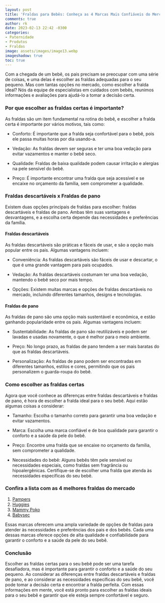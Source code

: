 ```yaml
---
layout: post
title: 'Fraldas para Bebês: Conheça as 4 Marcas Mais Confiáveis do Mercado'
comments: true
author: rk
date: 2023-02-13 22:42 -0300
categories:
- Paternidade
- Produtos
- Fraldas
image: assets/images/image13.webp
imageshadow: true
toc: true
---
```


Com a chegada de um bebê, os pais precisam se preocupar com uma série de coisas, e uma delas é escolher as fraldas adequadas para o seu pequeno. Mas com tantas opções no mercado, como escolher a fralda ideal? Nós da equipe de especialistas em cuidados com bebês, reunimos informações e avaliações para ajudá-lo a tomar a decisão certa.
### Por que escolher as fraldas certas é importante?

As fraldas são um item fundamental na rotina do bebê, e escolher a fralda certa é importante por vários motivos, tais como:

* Conforto: É importante que a fralda seja confortável para o bebê, pois ele passa muitas horas por dia usando-a.

* Vedação: As fraldas devem ser seguras e ter uma boa vedação para evitar vazamentos e manter o bebê seco.

* Qualidade: Fraldas de baixa qualidade podem causar irritação e alergias na pele sensível do bebê.

* Preço: É importante encontrar uma fralda que seja acessível e se encaixe no orçamento da família, sem comprometer a qualidade.

### Fraldas descartáveis x Fraldas de pano

Existem duas opções principais de fraldas para escolher: fraldas descartáveis e fraldas de pano. Ambas têm suas vantagens e desvantagens, e a escolha certa depende das necessidades e preferências da família.

#### Fraldas descartáveis

As fraldas descartáveis são práticas e fáceis de usar, e são a opção mais popular entre os pais. Algumas vantagens incluem:

* Conveniência: As fraldas descartáveis são fáceis de usar e descartar, o que é uma grande vantagem para pais ocupados.

* Vedação: As fraldas descartáveis costumam ter uma boa vedação, mantendo o bebê seco por mais tempo.

* Opções: Existem muitas marcas e opções de fraldas descartáveis no mercado, incluindo diferentes tamanhos, designs e tecnologias.

#### Fraldas de pano

As fraldas de pano são uma opção mais sustentável e econômica, e estão ganhando popularidade entre os pais. Algumas vantagens incluem:

* Sustentabilidade: As fraldas de pano são reutilizáveis e podem ser lavadas e usadas novamente, o que é melhor para o meio ambiente.

* Preço: No longo prazo, as fraldas de pano tendem a ser mais baratas do que as fraldas descartáveis.

* Personalização: As fraldas de pano podem ser encontradas em diferentes tamanhos, estilos e cores, permitindo que os pais personalizem o guarda-roupa do bebê.

### Como escolher as fraldas certas

Agora que você conhece as diferenças entre fraldas descartáveis e fraldas de pano, é hora de escolher a fralda ideal para o seu bebê. Aqui estão algumas coisas a considerar:

* Tamanho: Escolha o tamanho correto para garantir uma boa vedação e evitar vazamentos.

* Marca: Escolha uma marca confiável e de boa qualidade para garantir o conforto e a saúde da pele do bebê.

* Preço: Encontre uma fralda que se encaixe no orçamento da família, sem comprometer a qualidade.

* Necessidades do bebê: Alguns bebês têm pele sensível ou necessidades especiais, como fraldas sem fragrância ou hipoalergênicas. Certifique-se de escolher uma fralda que atenda às necessidades específicas do seu bebê.

### Confira a lista com as 4 melhores fraldas do mercado

1. [Pampers](https://amzn.to/3HXKv6L)
1. [Huggies](https://amzn.to/3HQRyxS)
1. [Mammy Poko](https://amzn.to/3jSbiJC)
1. [Babysec](https://amzn.to/3K1RGNN)

Essas marcas oferecem uma ampla variedade de opções de fraldas para atender às necessidades e preferências dos pais e dos bebês. Cada uma dessas marcas oferece opções de alta qualidade e confiabilidade para garantir o conforto e a saúde da pele do seu bebê.
### Conclusão

Escolher as fraldas certas para o seu bebê pode ser uma tarefa desafiadora, mas é importante para garantir o conforto e a saúde do seu pequeno. Ao considerar as diferenças entre fraldas descartáveis e fraldas de pano, e ao considerar as necessidades específicas do seu bebê, você pode tomar a decisão certa e encontrar a fralda perfeita. Com essas informações em mente, você está pronto para escolher as fraldas ideais para o seu bebê e garantir que ele esteja sempre confortável e seguro.

